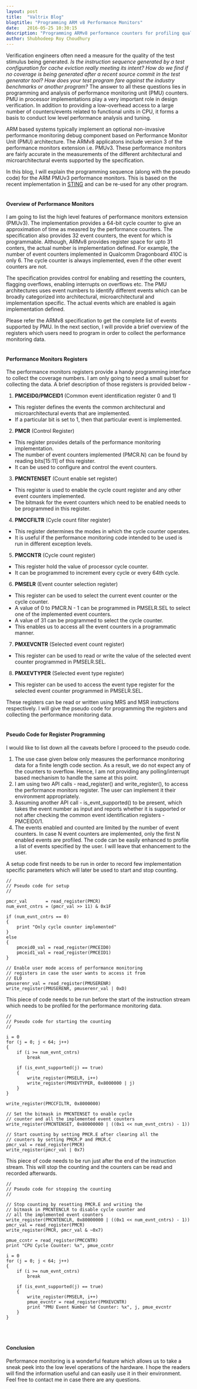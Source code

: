 ```yaml
---
layout: post
title:  "Valtrix Blog"
blogtitle: "Programming ARM v8 Performance Monitors"
date:   2016-05-25 10:30:15
description: "Programming ARMv8 performance counters for profiling quality of test stimulus in STING"
author: Shubhodeep Roy Choudhury
---
```


Verification engineers often need a measure for the quality of the test stimulus being generated. _Is the instruction sequence generated by a test configuration for cache eviction really meeting its intent?_ _How do we find if no coverage is being generated after a recent source commit in the test generator tool?_ _How does your test program fare against_<!--more--> _the industry benchmarks or another program?_ The answer to all these questions lies in programming and analysis of performance monitoring unit (PMU) counters. PMU in processor implementations play a very important role in design verification. In addition to providing a low-overhead access to a large number of counters/events related to functional units in CPU, it forms a basis to conduct low level performance analysis and tuning.

ARM based systems typically implement an optional non-invasive performance monitoring debug component based on Performance Monitor Unit (PMU) architecture. The ARMv8 applicatons include version 3 of the performance monitors extension i.e. PMUv3. These performance monitors are fairly accurate in the measurements of the different architectural and microarchitectural events supported by the specification.

In this blog, I will explain the programming sequence (along with the pseudo code) for the ARM PMUv3 performance monitors. This is based on the recent implementation in [STING][sting_link] and can be re-used for any other program.
<br/>
<br/>

#### Overview of Performance Monitors

I am going to list the high level features of performance monitors extension (PMUv3). The implementation provides a 64-bit cycle counter to give an approximation of time as measred by the performance counters. The specification also provides 32 event counters, the event for which is programmable. Although, ARMv8 provides register space for upto 31 conters, the actual number is implementation defined. For example, the number of event counters implemented in Qualcomm Dragonboard 410C is only 6. The cycle counter is always implemented, even if the other event counters are not.

The specification provides control for enabling and resetting the counters, flagging overflows, enabling interrupts on overflows etc. The PMU architectures uses event numbers to identify different events which can be broadly categorized into architectural, microarchitectural and implementation specific. The actual events which are enabled is again implementation defined.

Please refer the ARMv8 specification to get the complete list of events supported by PMU. In the next section, I will provide a brief overview of the registers which users need to program in order to collect the performance monitoring data.
<br/>
<br/>

#### Performance Monitors Registers

The performance monitors registers provide a handy programming interface to collect the coverage numbers. I am only going to need a small subset for collecting the data. A brief description of those registers is provided below -

1. **PMCEID0/PMCEID1** (Common event identification register 0 and 1)
  * This register defines the events the common architectural and microarchitectural events that are implemented.
  * If a particular bit is set to 1, then that particular event is implemented.
2. **PMCR** (Control Register)
  * This register provides details of the performance monitoring implementation.
  * The number of event counters implemented (PMCR.N) can be found by reading bits[15:11] of this register.
  * It can be used to configure and control the event counters.
3. **PMCNTENSET** (Count enable set register)
  * This register is used to enable the cycle count register and any other event counters implemented.
  * The bitmask for the event counters which need to be enabled needs to be programmed in this register.
4. **PMCCFILTR** (Cycle count filter register)
  * This register determines the modes in which the cycle counter operates.
  * It is useful if the performance monitoring code intended to be used is run in different exception levels.
5. **PMCCNTR** (Cycle count register)
  * This register hold the value of processor cycle counter.
  * It can be programmed to increment every cycle or every 64th cycle.
6. **PMSELR** (Event counter selection register)
  * This register can be used to select the current event counter or the cycle counter.
  * A value of 0 to PMCR.N - 1 can be programmed in PMSELR.SEL to select one of the implemented event counters.
  * A value of 31 can be programmed to select the cycle counter.
  * This enables us to access all the event counters in a programmatic manner.
7. **PMXEVCNTR** (Selected event count register)
  * This register can be used to read or write the value of the selected event counter programmed in PMSELR.SEL.
8. **PMXEVTYPER** (Selected event type register)
  * This register can be used to access the event type register for the selected event counter programmed in PMSELR.SEL.

These registers can be read or written using MRS and MSR instructions respectively. I will give the pseudo code for programming the registers and collecting the performance monitoring data.
<br/>
<br/>

#### Pseudo Code for Register Programming 

I would like to list down all the caveats before I proceed to the pseudo code.

1. The use case given below only measures the performance monitoring data for a finite length code section. As a result, we do not expect any of the counters to overflow. Hence, I am not providing any polling/interrupt based mechanism to handle the same at this point.
2. I am using two API calls - read_register() and write_register(), to access the performance monitors register. The user can implement it their environment appropriately.
3. Assuming another API call - is_evnt_supported() to be present, which takes the event number as input and reports whether it is supported or not after checking the common event identification registers - PMCEID0/1.
4. The events enabled and counted are limited by the number of event counters. In case N event counters are implemented, only the first N enabled events are profiled. The code can be easily enhanced to profile a list of events specified by the user. I will leave that enhancement to the user.

A setup code first needs to be run in order to record few implementation specific parameters which will later be used to start and stop counting.

    //
    // Pseudo code for setup
    //

    pmcr_val       = read_register(PMCR)
    num_evnt_cntrs = (pmcr_val >> 11) & 0x1F

    if (num_evnt_cntrs == 0)
    {
        print "Only cycle counter implemented"
    }
    else
    {
        pmceid0_val = read_register(PMCEID0)
        pmceid1_val = read_register(PMCEID1)
    }

    // Enable user mode access of performance monitoring
    // registers in case the user wants to access it from
    // EL0
    pmuserenr_val = read_register(PMUSERENR)
    write_register(PMUSERENR, pmuserenr_val | 0xD)

This piece of code needs to be run before the start of the instruction stream which needs to be profiled for the performance monitoring data.

    //
    // Pseudo code for starting the counting
    // 

    i = 0
    for (j = 0; j < 64; j++)
    {
        if (i >= num_evnt_cntrs)
            break

        if (is_evnt_supported(j) == true)
        {
            write_register(PMSELR, i++)
            write_register(PMXEVTYPER, 0x8000000 | j)
        }
    }

    write_register(PMCCFILTR, 0x8000000)

    // Set the bitmask in PMCNTENSET to enable cycle
    // counter and all the implemented event counters
    write_register(PMCNTENSET, 0x80000000 | ((0x1 << num_evnt_cntrs) - 1))

    // Start counting by setting PMCR.E after clearing all the
    // counters by setting PMCR.P and PMCR.C
    pmcr_val = read_register(PMCR)
    write_register(pmcr_val | 0x7)

This piece of code needs to be run just after the end of the instruction stream. This will stop the counting and the counters can be read and recorded afterwards.

    //
    // Pseudo code for stopping the counting
    // 

    // Stop counting by resetting PMCR.E and writing the
    // bitmask in PMCNTENCLR to disable cycle counter and
    // all the implemented event counters
    write_register(PMCNTENCLR, 0x80000000 | ((0x1 << num_evnt_cntrs) - 1))
    pmcr_val = read_register(PMCR)
    write_register(PMCR, pmcr_val & ~0x7)

    pmue_ccntr = read_register(PMCCNTR)
    print "CPU Cycle Counter: %x", pmue_ccntr

    i = 0
    for (j = 0; j < 64; j++)
    {
        if (i >= num_evnt_cntrs)
            break

        if (is_evnt_supported(j) == true)
        {
            write_register(PMSELR, i++)
            pmue_evcntr = read_register(PMXEVCNTR)
            print "PMU Event Number %d Counter: %x", j, pmue_evcntr
        }
    }

<br/>
<br/>

#### Conclusion

Performance monitoring is a wonderful feature which allows us to take a sneak peek into the low level operations of the hardware. I hope the readers will find the information useful and can easily use it in their environment. Feel free to contact me in case there are any questions.
<br/>
<br/>


[sting_link]: http://valtrix.in/sting/
[bm_link]: https://github.com/sthiruva/dragonboard_bm
